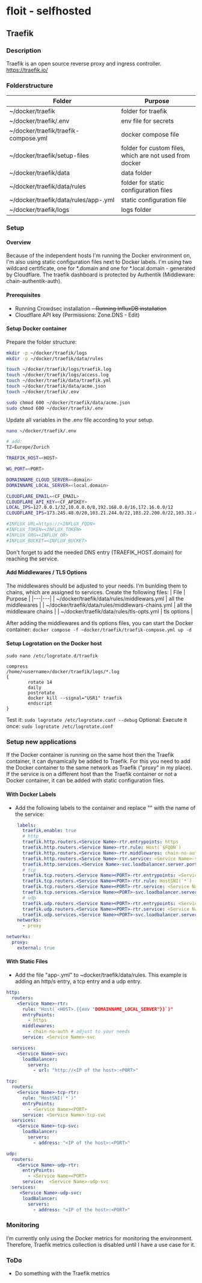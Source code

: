 # floit - selfhosted

## Traefik

### Description
Traefik is an open source reverse proxy and ingress controller.
https://traefik.io/

### Folderstructure
| Folder | Purpose |
|---|---|
| ~/docker/traefik | folder for traefik |
| ~/docker/traefik/.env | env file for secrets |
| ~/docker/traefik/traefik-compose.yml | docker compose file |
| ~/docker/traefik/setup-files | folder for custom files, which are not used from docker |
| ~/docker/traefik/data | data folder |
| ~/docker/traefik/data/rules | folder for static configuration files |
| ~/docker/traefik/data/rules/app-<service name>.yml | static configuration file |
| ~/docker/traefik/logs | logs folder |

### Setup
#### Overview
Because of the independent hosts I'm running the Docker environment on, I'm also using static configuration files next to Docker labels. I'm using two wildcard certificate, one for *.domain and one for *.local.domain - generated by Cloudflare. The traefik dashboard is protected by Authentik (Middleware: chain-authentik-auth).

#### Prerequisites
- Running Crowdsec installation
~~- Running InfluxDB installation~~
- Cloudflare API key (Permissions: Zone.DNS - Edit)

#### Setup Docker container
Prepare the folder structure:
```sh
mkdir -p ~/docker/traefik/logs
mkdir -p ~/docker/traefik/data/rules

touch ~/docker/traefik/logs/traefik.log
touch ~/docker/traefik/logs/access.log
touch ~/docker/traefik/data/traefik.yml
touch ~/docker/traefik/data/acme.json
touch ~/docker/traefik/.env

sudo chmod 600 ~/docker/traefik/data/acme.json
sudo chmod 600 ~/docker/traefik/.env
```

Update all variables in the .env file according to your setup.
```sh
nano ~/docker/traefik/.env

# add:
TZ=Europe/Zurich

TRAEFIK_HOST=<HOST>

WG_PORT=<PORT>

DOMAINNAME_CLOUD_SERVER=<domain>
DOMAINNAME_LOCAL_SERVER=<local.domain>

CLOUDFLARE_EMAIL=<CF_EMAIL>
CLOUDFLARE_API_KEY=<CF_APIKEY>
LOCAL_IPS=127.0.0.1/32,10.0.0.0/8,192.168.0.0/16,172.16.0.0/12
CLOUDFLARE_IPS=173.245.48.0/20,103.21.244.0/22,103.22.200.0/22,103.31.4.0/22,141.101.64.0/18,108.162.192.0/18,190.93.240.0/20,188.114.96.0/20,197.234.240.0/22,198.41.128.0/17,162.158.0.0/15,104.16.0.0/13,104.24.0.0/14,172.64.0.0/13,131.0.72.0/22

#INFLUX_URL=https://<INFLUX_FQDN>
#INFLUX_TOKEN=<INFLUX_TOKEN>
#INFLUX_ORG=<INFLUX_OR>
#INFLUX_BUCKET=<INFLUX_BUCKET>
```

Don't forget to add the needed DNS entry (TRAEFIK_HOST.domain) for reaching the service.

#### Add Middlewares / TLS Options
The middlewares should be adjusted to your needs. I'm bunlding them to chains, which are assigned to services.
Create the following files:
| File | Purpose |
|---|---|
| ~/docker/traefik/data/rules/middlewars.yml | all the middlewares |
| ~/docker/traefik/data/rules/middlewars-chains.yml | all the middleware chains |
| ~/docker/traefik/data/rules/tls-opts.yml | tls options |

After adding the middlewares and tls options files, you can start the Docker container:
`docker compose -f ~docker/traefik/traefik-compose.yml up -d`

#### Setup Logrotation on the Docker host
`sudo nano /etc/logrotate.d/traefik`
```
compress
/home/<username>/docker/traefik/logs/*.log
{
        rotate 14
        daily
        postrotate
        docker kill --signal="USR1" traefik
        endscript
}
```

Test it: `sudo logrotate /etc/logrotate.conf --debug`
Optional: Execute it once: `sudo logrotate /etc/logrotate.conf`

### Setup new applications
If the Docker container is running on the same host then the Traefik container, it can dynamically be added to Traefik. For this you need to add the Docker container to the same network as Traefik ("proxy" in my place).
If the service is on a different host than the Traefik container or not a Docker container, it can be added with static configuration files.

#### With Docker Labels
- Add the following labels to the container and replace "<Service Name>" with the name of the service:
```yml
    labels:
      traefik.enable: true
      # http
      traefik.http.routers.<Service Name>-rtr.entrypoints: https
      traefik.http.routers.<Service Name>-rtr.rule: Host(`$FQDN`)
      traefik.http.routers.<Service Name>-rtr.middlewares: chain-no-auth@file  # adjust to your needs
      traefik.http.routers.<Service Name>-rtr.service: <Service Name>-svc
      traefik.http.services.<Service Name>-svc.loadbalancer.server.port: <PORT>
      # tcp
      traefik.tcp.routers.<Service Name><PORT>-rtr.entrypoints: <Service Name><PORT>
      traefik.tcp.routers.<Service Name><PORT>-rtr.rule: HostSNI(`*`)
      traefik.tcp.routers.<Service Name><PORT>-rtr.service: <Service Name><PORT>-svc
      traefik.tcp.services.<Service Name><PORT>-svc.loadbalancer.server.port: <PORT>
      # udp
      traefik.udp.routers.<Service Name><PORT>-rtr.entrypoints: <Service Name><PORT>
      traefik.udp.routers.<Service Name><PORT>-rtr.service: <Service Name><PORT>-svc
      traefik.udp.services.<Service Name><PORT>-svc.loadbalancer.server.port: <PORT>
    networks:
      - proxy

networks:
  proxy:
    external: true
```

#### With Static Files
- Add the file "app-<Service Name>.yml" to ~docker/traefik/data/rules. This example is adding an http/s entry, a tcp entry and a udp entry.
```yml
http:
  routers:
    <Service Name>-rtr:
      rule: "Host(`<HOST>.{{env "DOMAINNAME_LOCAL_SERVER"}}`)"
      entryPoints:
        - https
      middlewares:
        - chain-no-auth # adjust to your needs
      service: <Service Name>-svc

  services:
    <Service Name>-svc:
      loadBalancer:
        servers:
          - url: "http://<IP of the host>:<PORT>"

tcp:
  routers:
    <Service Name>-tcp-rtr:
      rule: "HostSNI(`*`)"
      entryPoints:
        - <Service Name><PORT>
      service: <Service Name>-tcp-svc
  services:
    <Service Name>-tcp-svc:
      loadBalancer:
        servers:
          - address: "<IP of the host>:<PORT>"

udp:
  routers:
    <Service Name>-udp-rtr:
      entryPoints:
        - <Service Name><PORT>
      service:  <Service Name>-udp-svc
  services:
     <Service Name>-udp-svc:
      loadBalancer:
        servers:
          - address: "<IP of the host>:<PORT>"
```

### Monitoring
I’m currently only using the Docker metrics for monitoring the environment. Therefore, Traefik metrics collection is disabled until I have a use case for it.

### ToDo
- Do something with the Traefik metrics